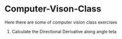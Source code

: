 # Computer-Vison-Class
Here there are some of computer vision class exercises 

1) Calculate the Directional Derivative along angle teta
